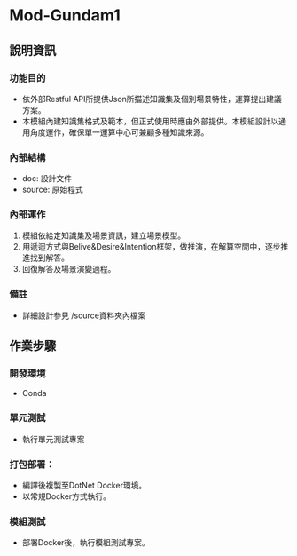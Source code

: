 # Mod-Gundam1

## 說明資訊

### 功能目的

* 依外部Restful API所提供Json所描述知識集及個別場景特性，運算提出建議方案。
* 本模組內建知識集格式及範本，但正式使用時應由外部提供。本模組設計以通用角度運作，確保單一運算中心可兼顧多種知識來源。

### 內部結構

* doc: 設計文件
* source: 原始程式 

### 內部運作

1. 模組依給定知識集及場景資訊，建立場景模型。
1. 用遞迴方式與Belive&Desire&Intention框架，做推演，在解算空間中，逐步推進找到解答。
1. 回復解答及場景演變過程。

### 備註

* 詳細設計參見 /source資料夾內檔案

## 作業步驟

### 開發環境

* Conda

### 單元測試

* 執行單元測試專案

### 打包部署：

* 編譯後複製至DotNet Docker環境。
* 以常規Docker方式執行。

### 模組測試

* 部署Docker後，執行模組測試專案。
